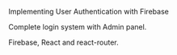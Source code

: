 Implementing User Authentication with Firebase

Complete login system with Admin panel.

Firebase, React and react-router.
